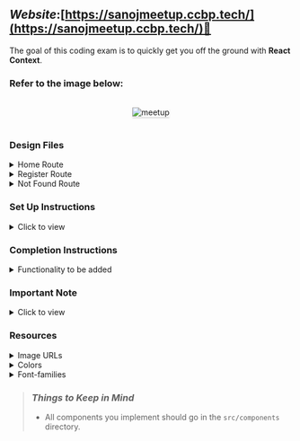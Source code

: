 ## **_Website_**:[https://sanojmeetup.ccbp.tech/](https://sanojmeetup.ccbp.tech/)🔗


The goal of this coding exam is to quickly get you off the ground with **React Context**.

### Refer to the image below:

<br/>
<div style="text-align: center;">
    <img src="https://assets.ccbp.in/frontend/content/react-js/meetup-output-v0.gif" alt="meetup" style="max-width:70%;box-shadow:0 2.8px 2.2px rgba(0, 0, 0, 0.12)">
</div>
<br/>

### Design Files

<details>
<summary>Home Route</summary>

- [Medium (Size >= 768px), Large (Size >= 992px) and Extra Large (Size >= 1200px) - Home](https://assets.ccbp.in/frontend/content/react-js/meetup-lg-home-output.png)
- [Medium (Size >= 768px), Large (Size >= 992px) and Extra Large (Size >= 1200px) - Home Registered View](https://assets.ccbp.in/frontend/content/react-js/meetup-lg-home-registered-output.png)

</details>

<details>
<summary>Register Route</summary>

- [Medium (Size >= 768px), Large (Size >= 992px) and Extra Large (Size >= 1200px) - Register](https://assets.ccbp.in/frontend/content/react-js/meetup-lg-register-output-.png)
- [Medium (Size >= 768px), Large (Size >= 992px) and Extra Large (Size >= 1200px) - Register Failure](https://assets.ccbp.in/frontend/content/react-js/meetup-lg-register-error-output.png)

</details>

<details>
<summary>Not Found Route</summary>

- [Medium (Size >= 768px), Large (Size >= 992px) and Extra Large (Size >= 1200px) - Not Found](https://assets.ccbp.in/frontend/content/react-js/meetup-lg-not-found-output.png)

</details>

### Set Up Instructions

<details>
<summary>Click to view</summary>

- Download dependencies by running `npm install`
- Start up the app using `npm start`
</details>

### Completion Instructions

<details>
<summary>Functionality to be added</summary>
<br/>

The app must have the following functionalities

- **Home Route**
  - Initially, when the **Register** button in the Home Route is clicked, then the page should be navigated to Register Route
  - When the **Register Now** button in the Register Route is clicked, then the input name and selected topic in the Register Route should be displayed in the Home Route

- **Register Route**

  - Initially, the value in the input element should be empty and the selected value in the select element should be the first item in the given **topicsList**
  - When the **Register Now** button is clicked with an empty input value, then the respective error message should be displayed and page should not be navigated to Home Route
  - When the values are provided for both the input and select elements and the **Register Now** button is clicked, then the page should be navigated to Home Route

- **Not Found Route**
  - When a random path is provided as the URL, then the page should be navigated to the Not Found Route
- Use `styled-components` for styling elements
- The `App` component is provided with **topicsList**. It consists of a list of topic objects with the following properties in each topic object

  |     Key     | Data Type |
  | :---------: | :-------: |
  |     id      |  String   |
  | displayText |  String   |


</details>


### Important Note

<details>
<summary>Click to view</summary>

<br/>

**The following instructions are required for the tests to pass**

 - Home Route should consist of `/` in the URL path
 - Register Route should consist of `/register` in the URL path

</details>

### Resources

<details>
<summary>Image URLs</summary>

 - [https://assets.ccbp.in/frontend/react-js/meetup/website-logo-img.png](https://assets.ccbp.in/frontend/react-js/meetup/website-logo-img.png) alt should be **website logo**
 - [https://assets.ccbp.in/frontend/react-js/meetup/website-register-img.png](https://assets.ccbp.in/frontend/react-js/meetup/website-register-img.png) alt should be **website register**
 - [https://assets.ccbp.in/frontend/react-js/meetup/meetup-img.png](https://assets.ccbp.in/frontend/react-js/meetup/meetup-img.png) alt should be **meetup**
 - [https://assets.ccbp.in/frontend/react-js/meetup/not-found-img.png](https://assets.ccbp.in/frontend/react-js/meetup/not-found-img.png) alt should be **not found**

</details>

<details>
<summary>Colors</summary>

<br/>

<div style="background-color: #334155; width: 150px; padding: 10px; color: black">Hex: #334155</div>
<div style="background-color: #475569; width: 150px; padding: 10px; color: black">Hex: #475569</div>
<div style="background-color: #ffffff; width: 150px; padding: 10px; color: black">Hex: #ffffff</div>
<div style="background-color: #3b82f6; width: 150px; padding: 10px; color: black">Hex: #3b82f6</div>
<div style="background-color: #2563eb; width: 150px; padding: 10px; color: black">Hex: #2563eb</div>
<div style="background-color: #64748b; width: 150px; padding: 10px; color: black">Hex: #64748b</div>
<div style="background-color: #7b8794; width: 150px; padding: 10px; color: black">Hex: #7b8794</div>
<div style="background-color: #cbd5e1; width: 150px; padding: 10px; color: black">Hex: #cbd5e1</div>
<div style="background-color: #ff0b37; width: 150px; padding: 10px; color: black">Hex: #ff0b37</div>

</details>

<details>
<summary>Font-families</summary>

- Roboto

</details>

> ### _Things to Keep in Mind_
>
> - All components you implement should go in the `src/components` directory.
